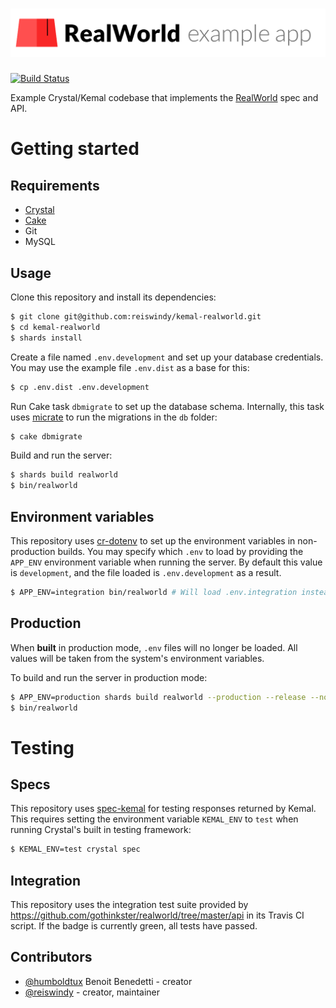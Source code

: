 # ![RealWorld Kemal App](media/logo.png)

[![Build Status](https://travis-ci.com/reiswindy/kemal-realworld.svg?branch=master)](https://travis-ci.com/reiswindy/kemal-realworld)

Example Crystal/Kemal codebase that implements the [RealWorld](https://github.com/gothinkster/realworld) spec and API.

# Getting started

## Requirements
* [Crystal](https://crystal-lang.org/docs/installation/)
* [Cake](https://github.com/axvm/cake)
* Git
* MySQL

## Usage

Clone this repository and install its dependencies:
```sh
$ git clone git@github.com:reiswindy/kemal-realworld.git
$ cd kemal-realworld
$ shards install
``` 

Create a file named `.env.development` and set up your database credentials. You may use the example file `.env.dist` as a base for this:
```sh
$ cp .env.dist .env.development
```

Run Cake task `dbmigrate` to set up the database schema. Internally, this task uses [micrate](https://github.com/amberframework/micrate) to run the migrations in the `db` folder:
```sh
$ cake dbmigrate
```

Build and run the server:
```sh
$ shards build realworld
$ bin/realworld
```

## Environment variables

This repository uses [cr-dotenv](https://github.com/gdotdesign/cr-dotenv) to set up the environment variables in non-production builds. You may specify which `.env` to load by providing the `APP_ENV` environment variable when running the server. By default this value is `development`, and the file loaded is `.env.development` as a result.

```sh
$ APP_ENV=integration bin/realworld # Will load .env.integration instead
```

## Production

When **built** in production mode, `.env` files will no longer be loaded. All values will be taken from the system's environment variables.

To build and run the server in production mode:
```sh
$ APP_ENV=production shards build realworld --production --release --no-debug --progress --stats
$ bin/realworld
```

# Testing

## Specs

This repository uses [spec-kemal](https://github.com/kemalcr/spec-kemal) for testing responses returned by Kemal. This requires setting the environment variable `KEMAL_ENV` to `test` when running Crystal's built in testing framework:
```sh
$ KEMAL_ENV=test crystal spec
```

## Integration

This repository uses the integration test suite provided by https://github.com/gothinkster/realworld/tree/master/api in its Travis CI script. If the badge is currently green, all tests have passed.

## Contributors

* [@humboldtux](https://github.com/humboldtux) Benoit Benedetti - creator
* [@reiswindy](https://github.com/reiswindy) - creator, maintainer